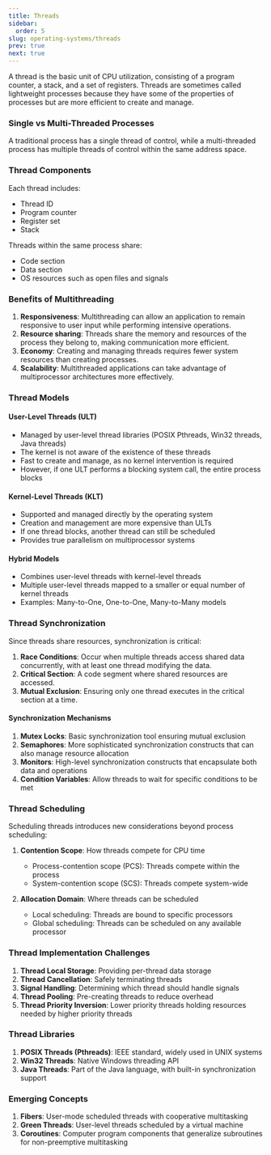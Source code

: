 ```yaml
---
title: Threads
sidebar:
  order: 5
slug: operating-systems/threads
prev: true
next: true
---
```


A thread is the basic unit of CPU utilization, consisting of a program counter, a stack, and a set of registers. Threads are sometimes called lightweight processes because they have some of the properties of processes but are more efficient to create and manage.

### Single vs Multi-Threaded Processes

A traditional process has a single thread of control, while a multi-threaded process has multiple threads of control within the same address space.

### Thread Components

Each thread includes:

- Thread ID
- Program counter
- Register set
- Stack

Threads within the same process share:

- Code section
- Data section
- OS resources such as open files and signals

### Benefits of Multithreading

1. **Responsiveness**: Multithreading can allow an application to remain responsive to user input while performing intensive operations.
2. **Resource sharing**: Threads share the memory and resources of the process they belong to, making communication more efficient.
3. **Economy**: Creating and managing threads requires fewer system resources than creating processes.
4. **Scalability**: Multithreaded applications can take advantage of multiprocessor architectures more effectively.

### Thread Models

#### User-Level Threads (ULT)

- Managed by user-level thread libraries (POSIX Pthreads, Win32 threads, Java threads)
- The kernel is not aware of the existence of these threads
- Fast to create and manage, as no kernel intervention is required
- However, if one ULT performs a blocking system call, the entire process blocks

#### Kernel-Level Threads (KLT)

- Supported and managed directly by the operating system
- Creation and management are more expensive than ULTs
- If one thread blocks, another thread can still be scheduled
- Provides true parallelism on multiprocessor systems

#### Hybrid Models

- Combines user-level threads with kernel-level threads
- Multiple user-level threads mapped to a smaller or equal number of kernel threads
- Examples: Many-to-One, One-to-One, Many-to-Many models

### Thread Synchronization

Since threads share resources, synchronization is critical:

1. **Race Conditions**: Occur when multiple threads access shared data concurrently, with at least one thread modifying the data.
2. **Critical Section**: A code segment where shared resources are accessed.
3. **Mutual Exclusion**: Ensuring only one thread executes in the critical section at a time.

#### Synchronization Mechanisms

1. **Mutex Locks**: Basic synchronization tool ensuring mutual exclusion
2. **Semaphores**: More sophisticated synchronization constructs that can also manage resource allocation
3. **Monitors**: High-level synchronization constructs that encapsulate both data and operations
4. **Condition Variables**: Allow threads to wait for specific conditions to be met

### Thread Scheduling

Scheduling threads introduces new considerations beyond process scheduling:

1. **Contention Scope**: How threads compete for CPU time
   - Process-contention scope (PCS): Threads compete within the process
   - System-contention scope (SCS): Threads compete system-wide

2. **Allocation Domain**: Where threads can be scheduled
   - Local scheduling: Threads are bound to specific processors
   - Global scheduling: Threads can be scheduled on any available processor

### Thread Implementation Challenges

1. **Thread Local Storage**: Providing per-thread data storage
2. **Thread Cancellation**: Safely terminating threads
3. **Signal Handling**: Determining which thread should handle signals
4. **Thread Pooling**: Pre-creating threads to reduce overhead
5. **Thread Priority Inversion**: Lower priority threads holding resources needed by higher priority threads

### Thread Libraries

1. **POSIX Threads (Pthreads)**: IEEE standard, widely used in UNIX systems
2. **Win32 Threads**: Native Windows threading API
3. **Java Threads**: Part of the Java language, with built-in synchronization support

### Emerging Concepts

1. **Fibers**: User-mode scheduled threads with cooperative multitasking
2. **Green Threads**: User-level threads scheduled by a virtual machine
3. **Coroutines**: Computer program components that generalize subroutines for non-preemptive multitasking
